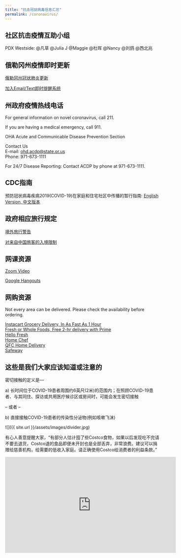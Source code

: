 ```yaml
---
title: "抗击冠状病毒信息汇总"
permalink: /coronavirus/
---
```


## 社区抗击疫情互助小组

PDX Westside: @凡草 @Julia J @Maggie @杜晖 @Nancy @刘鸽 @西北兆

## 俄勒冈州疫情即时更新

[俄勒冈州冠状肺炎更新](https://www.oregon.gov/oha/PH/DISEASESCONDITIONS/DISEASESAZ/Pages/emerging-respiratory-infections.aspx)

[加入Email/Text即时提醒系统](https://public.govdelivery.com/accounts/ORDHS/subscriber/new?topic_id=ORDHS_816)

## 州政府疫情热线电话

For general information on novel coronavirus, call 211.

If you are having a medical emergency, call 911.

OHA Acute and Communicable Disease Prevention Section

Contact Us  
E-mail: [ohd.acdp@state.or.us](wmailto:ohd.acdp@state.or.us)  
Phone: 971-673-1111  

For 24/7 Disease Reporting: Contact ACDP by phone at 971-673-1111.

## CDC指南

预防冠状病毒疾病2019(COVID-19)在家庭和住宅社区中传播的暂行指南: [English Version, ](https://www.cdc.gov/coronavirus/2019-ncov/hcp/guidance-prevent-spread.html)[中文版本](https://www.cdc.gov/coronavirus/2019-ncov/hcp/guidance-prevent-spread-chinese.html)

## 政府相应旅行规定

[境外旅行警告](https://travel.state.gov/content/travel/en/traveladvisories/traveladvisories.html/)

[对来自中国旅客的入境限制](https://www.whitehouse.gov/presidential-actions/proclamation-suspension-entry-immigrants-nonimmigrants-persons-pose-risk-transmitting-2019-novel-coronavirus/)

## 网课资源

[Zoom Video](https://zoom.us/pricing/?zcid=1173&creative=372727188207&keyword=zoom%20conferencing&matchtype=e&network=g&device=c&gclid=Cj0KCQiAtOjyBRC0ARIsAIpJyGM2mCb13c8btM37KoSr1del8LUuJvqEBKmMekuMNdOGAhUyU0RIohQaAieFEALw_wcB)

[Google Hangouts](https://gsuite.google.com/products/meet/?utm_source=google&utm_medium=cpc&utm_campaign=na-US-all-en-dr-bkws-all-all-trial-e-dr-1008072&utm_content=text-ad-none-any-DEV_c-CRE_421690103164-ADGP_Hybrid%20%7C%20AW%20SEM%20%7C%20BKWS%20~%20EXA%20%2F%2F%20Hangouts%20%5B1:1%5D%20Google%20Hangouts-KWID_43700015211414153-kwd-362516399437&utm_term=KW_google%20hangouts-ST_google%20hangouts&gclid=Cj0KCQiAtOjyBRC0ARIsAIpJyGPZgVkdW7AdV5MSedOd13YmMF7kOl2xjqkNf0JBRU-OJstajgyZ7_IaAtJ8EALw_wcB&gclsrc=aw.ds)

## 网购资源

Not every area can be delivered. Please check the availability before ordering.

[Instacart Grocery Delivery, In As Fast As 1 Hour](https://www.instacart.com/store/qfc/storefront)  
[Fresh or Whole Foods, Free 2-hr delivery with Prime‎](https://www.amazon.com/fmc/learn-more?tag=googhydr-20&hvadid=393036419508&hvpos=&hvexid=&hvnetw=g&hvrand=8912707584283355947&hvpone=&hvptwo=&hvqmt=b&hvdev=c&hvdvcmdl=&hvlocint=&hvlocphy=9061078&hvtargid=aud-646675774026:kwd-297107986473&ref=pd_sl_8bies8siiy_b)  
[Hello Fresh](https://www.hellofresh.com/pages/affiliate-general-90off?c=CP90FS&cjevent=59732a3c5b8111ea831403310a240612&utm_campaign=Compado+-+90Off%2C+Including+Free+Shipping%21&utm_id=cj~13964783&utm_medium=cpa&utm_source=Compado+GmbH~cj)  
[Home Chef](https://www.homechef.com/)  
[QFC Home Delivery](https://www.qfc.com/i/ways-to-shop/delivery)  
[Safeway](https://www.safeway.com/?cmpid=ps_swy_spi_ecom_goo&s_kwcid=AL!10316!3!343532355727!e!!g!!safeway%20grocery%20delivery&ds_rl=1274059&gclid=Cj0KCQiAtOjyBRC0ARIsAIpJyGNZNXjtJGitSvPYhRnVRX1mG1qOzPLNOYHYzh3HB379ALiUYpdctRUaAj8gEALw_wcB&gclsrc=aw.ds)  

## 这些是我们大家应该知道或注意的

密切接触的定义是—

a) 长时间位于COVID-19患者周围约6英尺(2米)的范围内；在照顾COVID-19患者、与其同住、探访或共用医疗候诊区或房间时，可能会发生密切接触

– 或者 –

b) 直接接触COVID-19患者的传染性分泌物(例如咳嗽飞沫)

![]({{ site.url }}/assets/images/divider.jpg)

有心人善意提醒大家，“有部分人估计囤了些Costco食物，如果以后发现吃不完请不要去退货，Costco退的食品即便未开封也是全部丢弃，非常浪费。建议可以捐赠给慈善机构，给需要的低收入家庭。请正确使用Costco给消费者的利益条款。”

<iframe width="555" height="312" src="https://www.youtube.com/embed/r5r4g7KWuts" frameborder="0" allow="accelerometer; autoplay; encrypted-media; gyroscope; picture-in-picture" allowfullscreen></iframe>
